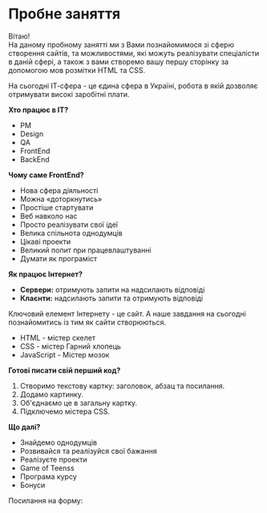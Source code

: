 # Пробне заняття
Вітаю!  
На даному пробному занятті ми з Вами познайомимося зі сферю створення сайтів, та можливостями, які можуть реалізувати спеціалісти в даній сфері, а також з вами створемо вашу першу сторінку за допомогою мов розмітки HTML та CSS.  

На сьогодні ІТ-сфера - це єдина сфера в Україні, робота в якій дозволяє отримувати високі заробітні плати.

**Хто працює в ІТ?**
- PM
- Design
- QA
- FrontEnd
- BackEnd

**Чому саме FrontEnd?**
- Нова сфера діяльності
- Можна «доторкнутись»
- Простіше стартувати
- Веб навколо нас
- Просто реалізувати свої ідеї
- Велика спільнота однодумців
- Цікаві проекти
- Великий попит при працевлаштуванні
- Думати як програміст

**Як працює Інтернет?**  
- **Сервери:** отримують запити на надсилають відповіді
- **Клаєнти:** надсилають запити та отримують відповіді
  
Ключовий елемент Інтернету - це сайт. А наше завдання на сьогодні познайомитись із тим як сайти створюються.
- HTML - містер скелет
- CSS - містер Гарний хлопець
- JavaScript - Містер мозок

**Готові писати свій перший код?**
1. Створимо текстову картку: заголовок, абзац та посилання.
2. Додамо картинку.
3. Об'єднаємо це в загальну картку.
4. Підключемо містера CSS.

**Що далі?**
- Знайдемо однодумців
- Розвивайся та реалізуйся свої бажання
- Реалізуєте проекти
- Game of Teenss
- Програма курсу
- Бонуси

Посилання на форму:  
  
